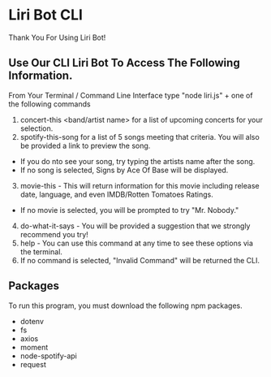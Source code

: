 
# Liri Bot CLI 

Thank You For Using Liri Bot!

## Use Our CLI Liri Bot To Access The Following Information.

From Your Terminal / Command Line Interface type "node liri.js" + one of the following commands
1. concert-this <band/artist name> for a list of upcoming concerts for your selection.
2. spotify-this-song <song name> for a list of 5 songs meeting that criteria. You will also be provided a link to preview the song. 
  * If you do nto see your song, try typing the artists name after the song.
  * If no song is selected, Signs by Ace Of Base will be displayed.
3. movie-this <movie title> - This will return information for this movie including release date, language, and even IMDB/Rotten Tomatoes Ratings.
  * If no movie is selected, you will be prompted to try "Mr. Nobody."
4. do-what-it-says <enter> - You will be provided a suggestion that we strongly recommend you try!
5. help - You can use this command at any time to see these options via the terminal.
6. If no command is selected, "Invalid Command" will be returned the CLI.
  
## Packages
To run this program, you must download the following npm packages.
- dotenv
- fs
- axios
- moment
- node-spotify-api
- request
